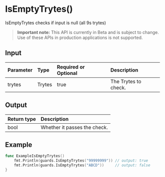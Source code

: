 # IsEmptyTrytes()
IsEmptyTrytes checks if input is null (all 9s trytes)
> **Important note:** This API is currently in Beta and is subject to change. Use of these APIs in production applications is not supported.

## Input

| Parameter       | Type | Required or Optional | Description |
|:---------------|:--------|:--------| :--------|
| trytes | Trytes | true | The Trytes to check.  |


## Output

| Return type     | Description |
|:---------------|:--------|
| bool | Whether it passes the check. |



## Example

```go
func ExampleIsEmptyTrytes() 
	fmt.Println(guards.IsEmptyTrytes("99999999")) // output: true
	fmt.Println(guards.IsEmptyTrytes("ABCD"))     // output: false
}

```
